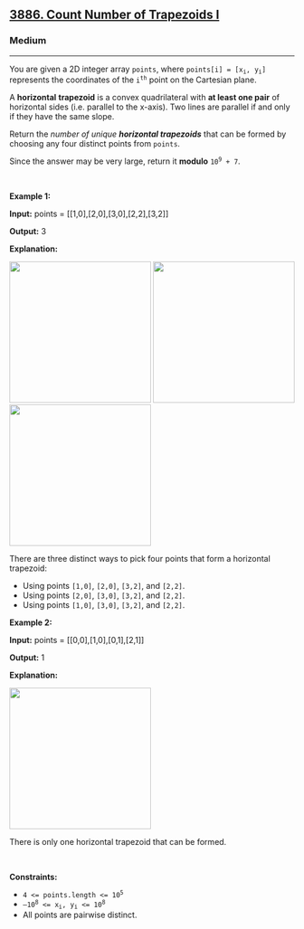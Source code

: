 <h2><a href="https://leetcode.com/problems/count-number-of-trapezoids-i/">3886. Count Number of Trapezoids I</a></h2><h3>Medium</h3><hr><p data-end="189" data-start="146">You are given a 2D integer array <code>points</code>, where <code>points[i] = [x<sub>i</sub>, y<sub>i</sub>]</code> represents the coordinates of the <code>i<sup>th</sup></code> point on the Cartesian plane.</p>

<p data-end="579" data-start="405">A <strong>horizontal</strong> <strong>trapezoid</strong> is a convex quadrilateral with <strong data-end="496" data-start="475">at least one pair</strong> of horizontal sides (i.e. parallel to the x-axis). Two lines are parallel if and only if they have the same slope.</p>

<p data-end="579" data-start="405">Return the <em data-end="330" data-start="297"> number of unique </em><strong><em>horizontal</em> <em>trapezoids</em></strong> that can be formed by choosing any four distinct points from <code>points</code>.</p>

<p>Since the answer may be very large, return it <strong>modulo</strong> <code>10<sup>9</sup> + 7</code>.</p>

<p>&nbsp;</p>
<p><strong class="example">Example 1:</strong></p>

<div class="example-block">
<p><strong>Input:</strong> <span class="example-io">points = [[1,0],[2,0],[3,0],[2,2],[3,2]]</span></p>

<p><strong>Output:</strong> <span class="example-io">3</span></p>

<p><strong>Explanation:</strong></p>

<p><img alt="" src="https://assets.leetcode.com/uploads/2025/05/01/desmos-graph-6.png" style="width: 250px; height: 250px;" /> <img alt="" src="https://assets.leetcode.com/uploads/2025/05/01/desmos-graph-7.png" style="width: 250px; height: 250px;" /> <img alt="" src="https://assets.leetcode.com/uploads/2025/05/01/desmos-graph-8.png" style="width: 250px; height: 250px;" /></p>

<p>There are three distinct ways to pick four points that form a horizontal trapezoid:</p>

<ul>
	<li data-end="247" data-start="193">Using points <code data-end="213" data-start="206">[1,0]</code>, <code data-end="222" data-start="215">[2,0]</code>, <code data-end="231" data-start="224">[3,2]</code>, and <code data-end="244" data-start="237">[2,2]</code>.</li>
	<li data-end="305" data-start="251">Using points <code data-end="271" data-start="264">[2,0]</code>, <code data-end="280" data-start="273">[3,0]</code>, <code data-end="289" data-start="282">[3,2]</code>, and <code data-end="302" data-start="295">[2,2]</code>.</li>
	<li data-end="361" data-start="309">Using points <code data-end="329" data-start="322">[1,0]</code>, <code data-end="338" data-start="331">[3,0]</code>, <code data-end="347" data-start="340">[3,2]</code>, and <code data-end="360" data-start="353">[2,2]</code>.</li>
</ul>
</div>

<p><strong class="example">Example 2:</strong></p>

<div class="example-block">
<p><strong>Input:</strong> <span class="example-io">points = [[0,0],[1,0],[0,1],[2,1]]</span></p>

<p><strong>Output:</strong> <span class="example-io">1</span></p>

<p><strong>Explanation:</strong></p>

<p><img alt="" src="https://assets.leetcode.com/uploads/2025/04/29/desmos-graph-5.png" style="width: 250px; height: 250px;" /></p>

<p>There is only one horizontal trapezoid that can be formed.</p>
</div>

<p>&nbsp;</p>
<p><strong>Constraints:</strong></p>

<ul>
	<li><code>4 &lt;= points.length &lt;= 10<sup>5</sup></code></li>
	<li><code>&ndash;10<sup>8</sup> &lt;= x<sub>i</sub>, y<sub>i</sub> &lt;= 10<sup>8</sup></code></li>
	<li>All points are pairwise distinct.</li>
</ul>
